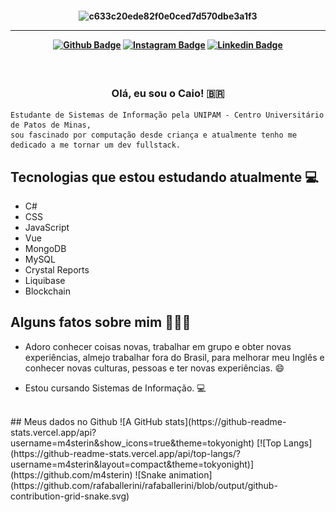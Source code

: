 <h4 align="center">
 
![c633c20ede82f0e0ced7d570dbe3a1f3](https://user-images.githubusercontent.com/70382532/138322189-2db8df52-9dcb-40a0-88a8-c365466bd33d.gif)

<hr>

[![Github Badge](https://img.shields.io/badge/-Facebook-blue?style=for-the-badge&logo=Facebook&logoColor=white&link=https://github.com/m4sterin)](https://www.facebook.com/caiio.rodriigues.1)
[![Instagram Badge](https://img.shields.io/badge/-instagram-red?style=for-the-badge&logo=instagram&logoColor=white&link=https://github.com/m4sterin)](https://www.instagram.com/rodriigues.caiio/)
[![Linkedin Badge](https://img.shields.io/badge/-Linkedin-blue?style=for-the-badge&logo=Linkedin&logoColor=white&link=https://github.com/m4sterin)](https://www.linkedin.com/in/caio-rodrigues-b89355165/)
</h4>

<h3 align="center">  <br>

Olá, eu sou o Caio! 🇧🇷
<br>

</h3>

```
Estudante de Sistemas de Informação pela UNIPAM - Centro Universitário de Patos de Minas,
sou fascinado por computação desde criança e atualmente tenho me dedicado a me tornar um dev fullstack.
```
## Tecnologias que estou estudando atualmente 💻

  - C#
  - CSS
  - JavaScript
  - Vue
  - MongoDB
  - MySQL
  - Crystal Reports
  - Liquibase
  - Blockchain

## Alguns fatos sobre mim 👨🏻‍💻

- Adoro conhecer coisas novas, trabalhar em grupo e obter novas experiências, almejo trabalhar fora do Brasil, para melhorar meu Inglês e conhecer novas culturas, pessoas e ter novas experiências. 😄

- Estou cursando Sistemas de Informação. 💻


<br>
## Meus dados no Github
![A GitHub stats](https://github-readme-stats.vercel.app/api?username=m4sterin&show_icons=true&theme=tokyonight)
[![Top Langs](https://github-readme-stats.vercel.app/api/top-langs/?username=m4sterin&layout=compact&theme=tokyonight)](https://github.com/m4sterin)
![Snake animation](https://github.com/rafaballerini/rafaballerini/blob/output/github-contribution-grid-snake.svg)
